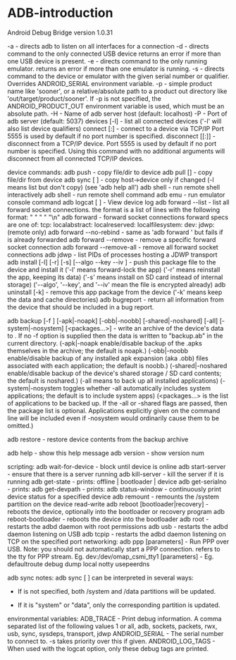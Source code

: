 # ADB-introduction


Android Debug Bridge version 1.0.31

 -a                            - directs adb to listen on all interfaces for a connection
 -d                            - directs command to the only connected USB device
                                 returns an error if more than one USB device is present.
 -e                            - directs command to the only running emulator.
                                 returns an error if more than one emulator is running.
 -s <specific device>          - directs command to the device or emulator with the given
                                 serial number or qualifier. Overrides ANDROID_SERIAL
                                 environment variable.
 -p <product name or path>     - simple product name like 'sooner', or
                                 a relative/absolute path to a product
                                 out directory like 'out/target/product/sooner'.
                                 If -p is not specified, the ANDROID_PRODUCT_OUT
                                 environment variable is used, which must
                                 be an absolute path.
 -H                            - Name of adb server host (default: localhost)
 -P                            - Port of adb server (default: 5037)
 devices [-l]                  - list all connected devices
                                 ('-l' will also list device qualifiers)
 connect <host>[:<port>]       - connect to a device via TCP/IP
                                 Port 5555 is used by default if no port number is specified.
 disconnect [<host>[:<port>]]  - disconnect from a TCP/IP device.
                                 Port 5555 is used by default if no port number is specified.
                                 Using this command with no additional arguments
                                 will disconnect from all connected TCP/IP devices.

device commands:
  adb push <local> <remote>    - copy file/dir to device
  adb pull <remote> [<local>]  - copy file/dir from device
  adb sync [ <directory> ]     - copy host->device only if changed
                                 (-l means list but don't copy)
                                 (see 'adb help all')
  adb shell                    - run remote shell interactively
  adb shell <command>          - run remote shell command
  adb emu <command>            - run emulator console command
  adb logcat [ <filter-spec> ] - View device log
  adb forward --list           - list all forward socket connections.
                                 the format is a list of lines with the following format:
                                    <serial> " " <local> " " <remote> "\n"
  adb forward <local> <remote> - forward socket connections
                                 forward specs are one of:
                                   tcp:<port>
                                   localabstract:<unix domain socket name>
                                   localreserved:<unix domain socket name>
                                   localfilesystem:<unix domain socket name>
                                   dev:<character device name>
                                   jdwp:<process pid> (remote only)
  adb forward --no-rebind <local> <remote>
                               - same as 'adb forward <local> <remote>' but fails
                                 if <local> is already forwarded
  adb forward --remove <local> - remove a specific forward socket connection
  adb forward --remove-all     - remove all forward socket connections
  adb jdwp                     - list PIDs of processes hosting a JDWP transport
  adb install [-l] [-r] [-s] [--algo <algorithm name> --key <hex-encoded key> --iv <hex-encoded iv>] <file>
                               - push this package file to the device and install it
                                 ('-l' means forward-lock the app)
                                 ('-r' means reinstall the app, keeping its data)
                                 ('-s' means install on SD card instead of internal storage)
                                 ('--algo', '--key', and '--iv' mean the file is encrypted already)
  adb uninstall [-k] <package> - remove this app package from the device
                                 ('-k' means keep the data and cache directories)
  adb bugreport                - return all information from the device
                                 that should be included in a bug report.

  adb backup [-f <file>] [-apk|-noapk] [-obb|-noobb] [-shared|-noshared] [-all] [-system|-nosystem] [<packages...>]
                               - write an archive of the device's data to <file>.
                                 If no -f option is supplied then the data is written
                                 to "backup.ab" in the current directory.
                                 (-apk|-noapk enable/disable backup of the .apks themselves
                                    in the archive; the default is noapk.)
                                 (-obb|-noobb enable/disable backup of any installed apk expansion
                                    (aka .obb) files associated with each application; the default
                                    is noobb.)
                                 (-shared|-noshared enable/disable backup of the device's
                                    shared storage / SD card contents; the default is noshared.)
                                 (-all means to back up all installed applications)
                                 (-system|-nosystem toggles whether -all automatically includes
                                    system applications; the default is to include system apps)
                                 (<packages...> is the list of applications to be backed up.  If
                                    the -all or -shared flags are passed, then the package
                                    list is optional.  Applications explicitly given on the
                                    command line will be included even if -nosystem would
                                    ordinarily cause them to be omitted.)

  adb restore <file>           - restore device contents from the <file> backup archive

  adb help                     - show this help message
  adb version                  - show version num

scripting:
  adb wait-for-device          - block until device is online
  adb start-server             - ensure that there is a server running
  adb kill-server              - kill the server if it is running
  adb get-state                - prints: offline | bootloader | device
  adb get-serialno             - prints: <serial-number>
  adb get-devpath              - prints: <device-path>
  adb status-window            - continuously print device status for a specified device
  adb remount                  - remounts the /system partition on the device read-write
  adb reboot [bootloader|recovery] - reboots the device, optionally into the bootloader or recovery program
  adb reboot-bootloader        - reboots the device into the bootloader
  adb root                     - restarts the adbd daemon with root permissions
  adb usb                      - restarts the adbd daemon listening on USB
  adb tcpip <port>             - restarts the adbd daemon listening on TCP on the specified port
networking:
  adb ppp <tty> [parameters]   - Run PPP over USB.
 Note: you should not automatically start a PPP connection.
 <tty> refers to the tty for PPP stream. Eg. dev:/dev/omap_csmi_tty1
 [parameters] - Eg. defaultroute debug dump local notty usepeerdns

adb sync notes: adb sync [ <directory> ]
  <localdir> can be interpreted in several ways:

  - If <directory> is not specified, both /system and /data partitions will be updated.

  - If it is "system" or "data", only the corresponding partition
    is updated.

environmental variables:
  ADB_TRACE                    - Print debug information. A comma separated list of the following values
                                 1 or all, adb, sockets, packets, rwx, usb, sync, sysdeps, transport, jdwp
  ANDROID_SERIAL               - The serial number to connect to. -s takes priority over this if given.
  ANDROID_LOG_TAGS             - When used with the logcat option, only these debug tags are printed.
